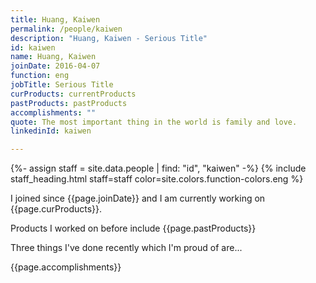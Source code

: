 ```yaml
---
title: Huang, Kaiwen
permalink: /people/kaiwen
description: "Huang, Kaiwen - Serious Title"
id: kaiwen
name: Huang, Kaiwen
joinDate: 2016-04-07
function: eng
jobTitle: Serious Title
curProducts: currentProducts
pastProducts: pastProducts
accomplishments: ""
quote: The most important thing in the world is family and love.
linkedinId: kaiwen

---
```


{%- assign staff = site.data.people | find: "id", "kaiwen" -%}
{% include staff_heading.html staff=staff color=site.colors.function-colors.eng %}

<p>I joined since {{page.joinDate}} and I am currently working on {{page.curProducts}}.</p>

<p>Products I worked on before include {{page.pastProducts}}</p>

<p>Three things I've done recently which I'm proud of are...</p>
{{page.accomplishments}}
